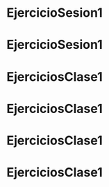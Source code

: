 # EjercicioSesion1
# EjercicioSesion1
# EjerciciosClase1
# EjerciciosClase1
# EjerciciosClase1
# EjerciciosClase1
